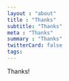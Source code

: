 ```yaml
---
layout : "about"
title : "Thanks"
subtitle: "Thanks"
meta : "Thanks"
summary : "Thanks"
twitterCard: false
tags:
---
```



<p>Thanks!</p>
